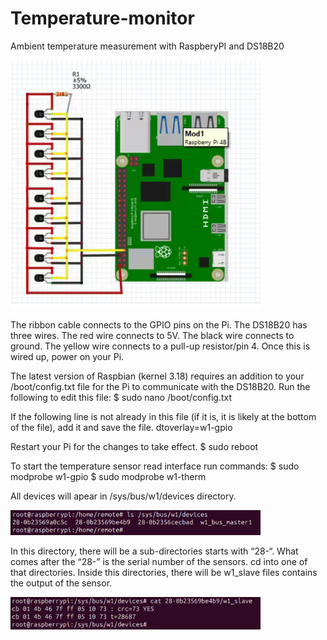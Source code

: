 # Temperature-monitor
Ambient temperature measurement with RaspberyPI and DS18B20

<img  src="images/1.png" width=400>

The ribbon cable connects to the GPIO pins on the Pi. The DS18B20 has three wires. The red wire connects to 5V. 
The black wire connects to ground. The yellow wire connects to a pull-up resistor/pin 4. Once this is wired up, power on your Pi.

The latest version of Raspbian (kernel 3.18) requires an addition to your /boot/config.txt file for the Pi
to communicate with the DS18B20. Run the following to edit this file: 
  $ sudo nano /boot/config.txt

If the following line is not already in this file (if it is, it is likely at the bottom of the file), add it and save the file.
  dtoverlay=w1-gpio

Restart your Pi for the changes to take effect.
  $ sudo reboot

To start the temperature sensor read interface run commands:
  $ sudo modprobe w1-gpio
  $ sudo modprobe w1-therm

All devices will apear in /sys/bus/w1/devices directory.

<img  src="images/2.png" width=400>

In this directory, there will be a sub-directories starts with “28-“. What comes after the “28-” is the serial number of the sensors. cd into one of that directories. Inside this directories, there will be w1_slave files contains the output of the sensor.

<img  src="images/3.png" width=400>

